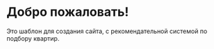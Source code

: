 <h1>Добро пожаловать!</h1>
<p>Это шаблон для создания сайта, с рекомендательной системой по подбору квартир.</p>
